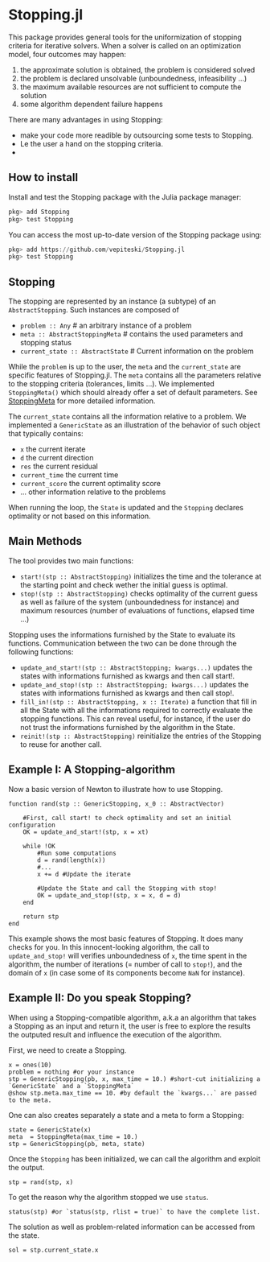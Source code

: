 # Stopping.jl

This package provides general tools for the uniformization of stopping criteria for iterative solvers.
When a solver is called on an optimization model, four outcomes may happen:

1. the approximate solution is obtained, the problem is considered solved
2. the problem is declared unsolvable (unboundedness, infeasibility ...)
3. the maximum available resources are not sufficient to compute the solution
4. some algorithm dependent failure happens

There are many advantages in using Stopping:
- make your code more readible by outsourcing some tests to Stopping.
- Le the user a hand on the stopping criteria.
- 

## How to install
Install and test the Stopping package with the Julia package manager:
```julia
pkg> add Stopping
pkg> test Stopping
```
You can access the most up-to-date version of the Stopping package using:
```julia
pkg> add https://github.com/vepiteski/Stopping.jl
pkg> test Stopping
```

## Stopping

The stopping are represented by an instance (a subtype) of an `AbstractStopping`. Such instances are composed of
-  `problem :: Any` # an arbitrary instance of a problem
-  `meta :: AbstractStoppingMeta` # contains the used parameters and stopping status
-  `current_state :: AbstractState` # Current information on the problem

While the `problem` is up to the user, the `meta` and the `current_state` are specific features of Stopping.jl.
The `meta` contains all the parameters relative to the stopping criteria (tolerances, limits ...). We implemented
`StoppingMeta()` which should already offer a set of default parameters.
See [StoppingMeta](https://github.com/vepiteski/Stopping.jl/blob/master/src/Stopping/StoppingMetamod.jl) for more
detailed information.

The `current_state` contains all the information relative to a problem. We implemented a `GenericState` as an
illustration of the behavior of such object that typically contains:
- `x` the current iterate
- `d` the current direction
- `res` the current residual
- `current_time` the current time
- `current_score` the current optimality score
- ... other information relative to the problems

When running the loop, the `State` is updated and the `Stopping` declares optimality or not based on this information.

## Main Methods

The tool provides two main functions:
* `start!(stp :: AbstractStopping)` initializes the time and the tolerance at the starting point and check wether the initial guess is optimal.
* `stop!(stp :: AbstractStopping)` checks optimality of the current guess as well as failure of the system (unboundedness for instance) and maximum resources (number of evaluations of functions, elapsed time ...)

Stopping uses the informations furnished by the State to evaluate its functions. Communication between the two can be done through the following functions:
* `update_and_start!(stp :: AbstractStopping; kwargs...)` updates the states with informations furnished as kwargs and then call start!.
* `update_and_stop!(stp :: AbstractStopping; kwargs...)` updates the states with informations furnished as kwargs and then call stop!.
* `fill_in!(stp :: AbstractStopping, x :: Iterate)` a function that fill in all the State with all the informations required to correctly evaluate the stopping functions. This can reveal useful, for instance, if the user do not trust the informations furnished by the algorithm in the State.
* `reinit!(stp :: AbstractStopping)` reinitialize the entries of
the Stopping to reuse for another call.

## Example I: A Stopping-algorithm

Now a basic version of Newton to illustrate how to use Stopping.
```
function rand(stp :: GenericStopping, x_0 :: AbstractVector)

    #First, call start! to check optimality and set an initial configuration
    OK = update_and_start!(stp, x = xt)

    while !OK
        #Run some computations
        d = rand(length(x))
        #...
        x += d #Update the iterate

        #Update the State and call the Stopping with stop!
        OK = update_and_stop!(stp, x = x, d = d)
    end

    return stp
end
```

This example shows the most basic features of Stopping. It does many checks for you.
In this innocent-looking algorithm, the call to `update_and_stop!` will verifies
unboundedness of `x`, the time spent in the algorithm, the number of iterations (= number of call to `stop!`),
and the domain of `x` (in case some of its components become `NaN` for instance).

## Example II: Do you speak Stopping?

When using a Stopping-compatible algorithm, a.k.a an algorithm that takes a Stopping as an input and return it,
the user is free to explore the results the outputed result and influence the execution of the algorithm.

First, we need to create a Stopping.
```
x = ones(10)
problem = nothing #or your instance
stp = GenericStopping(pb, x, max_time = 10.) #short-cut initializing a `GenericState` and a `StoppingMeta`
@show stp.meta.max_time == 10. #by default the `kwargs...` are passed to the meta.
```
One can also creates separately a state and a meta to form a Stopping:
```
state = GenericState(x)
meta  = StoppingMeta(max_time = 10.)
stp = GenericStopping(pb, meta, state)
```
Once the `Stopping` has been initialized, we can call the algorithm and exploit the output.
```
stp = rand(stp, x)
```
To get the reason why the algorithm stopped we use `status`.
```
status(stp) #or `status(stp, rlist = true)` to have the complete list.
```
The solution as well as problem-related information can be accessed from the state.
```
sol = stp.current_state.x
```
